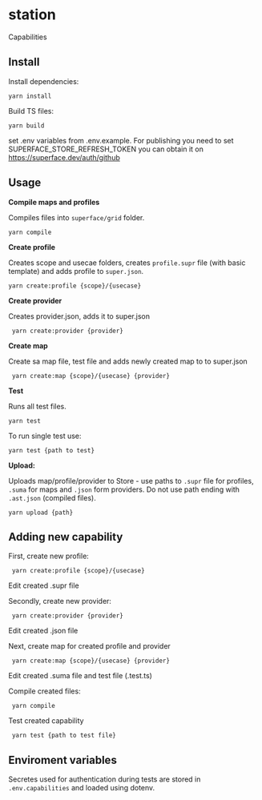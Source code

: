 # station
Capabilities

## Install

Install dependencies: 
```
yarn install
```

Build TS files:
```
yarn build
```
set .env variables from .env.example. For publishing you need to set SUPERFACE_STORE_REFRESH_TOKEN you can obtain it on https://superface.dev/auth/github

## Usage

**Compile maps and profiles**

Compiles files into `superface/grid` folder.

```
yarn compile
```

**Create profile**

Creates scope and usecae folders, creates `profile.supr` file (with basic template) and adds profile to `super.json`.

```
yarn create:profile {scope}/{usecase} 
```

**Create provider**

Creates provider.json, adds it to super.json

```
 yarn create:provider {provider}
```

**Create map**

Create sa map file, test file and adds newly created map to to super.json

```
 yarn create:map {scope}/{usecase} {provider}
```

**Test**

Runs all test files.

```
yarn test
```

To run single test use: 

```
yarn test {path to test}
```

**Upload:**

Uploads map/profile/provider to Store - use paths to `.supr` file for profiles, `.suma` for maps and `.json` form providers. Do not use path ending with `.ast.json` (compiled files).

```
yarn upload {path}
```


## Adding new capability

First, create new profile:

```
 yarn create:profile {scope}/{usecase}
```
Edit created .supr file

Secondly, create new provider:

```
 yarn create:provider {provider}
```

Edit created .json file

Next, create map for created profile and provider

```
 yarn create:map {scope}/{usecase} {provider}
```

Edit created .suma file and test file (.test.ts)

Compile created files:

```
 yarn compile
```

Test created capability

```
 yarn test {path to test file}
```

## Enviroment variables

Secretes used for authentication during tests are stored in `.env.capabilities` and loaded using dotenv.
